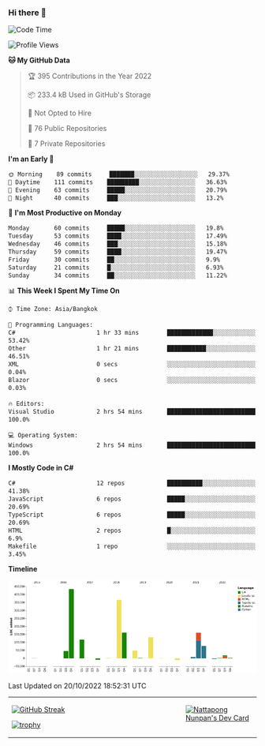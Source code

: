 ### Hi there 👋

<!--START_SECTION:waka-->
![Code Time](http://img.shields.io/badge/Code%20Time-318%20hrs%2026%20mins-blue)

![Profile Views](http://img.shields.io/badge/Profile%20Views-0-blue)

**🐱 My GitHub Data** 

> 🏆 395 Contributions in the Year 2022
 > 
> 📦 233.4 kB Used in GitHub's Storage 
 > 
> 🚫 Not Opted to Hire
 > 
> 📜 76 Public Repositories 
 > 
> 🔑 7 Private Repositories  
 > 
**I'm an Early 🐤** 

```text
🌞 Morning    89 commits     ███████░░░░░░░░░░░░░░░░░░   29.37% 
🌆 Daytime    111 commits    █████████░░░░░░░░░░░░░░░░   36.63% 
🌃 Evening    63 commits     █████░░░░░░░░░░░░░░░░░░░░   20.79% 
🌙 Night      40 commits     ███░░░░░░░░░░░░░░░░░░░░░░   13.2%

```
📅 **I'm Most Productive on Monday** 

```text
Monday       60 commits     █████░░░░░░░░░░░░░░░░░░░░   19.8% 
Tuesday      53 commits     ████░░░░░░░░░░░░░░░░░░░░░   17.49% 
Wednesday    46 commits     ███░░░░░░░░░░░░░░░░░░░░░░   15.18% 
Thursday     59 commits     ████░░░░░░░░░░░░░░░░░░░░░   19.47% 
Friday       30 commits     ██░░░░░░░░░░░░░░░░░░░░░░░   9.9% 
Saturday     21 commits     █░░░░░░░░░░░░░░░░░░░░░░░░   6.93% 
Sunday       34 commits     ██░░░░░░░░░░░░░░░░░░░░░░░   11.22%

```


📊 **This Week I Spent My Time On** 

```text
⌚︎ Time Zone: Asia/Bangkok

💬 Programming Languages: 
C#                       1 hr 33 mins        █████████████░░░░░░░░░░░░   53.42% 
Other                    1 hr 21 mins        ███████████░░░░░░░░░░░░░░   46.51% 
XML                      0 secs              ░░░░░░░░░░░░░░░░░░░░░░░░░   0.04% 
Blazor                   0 secs              ░░░░░░░░░░░░░░░░░░░░░░░░░   0.03%

🔥 Editors: 
Visual Studio            2 hrs 54 mins       █████████████████████████   100.0%

💻 Operating System: 
Windows                  2 hrs 54 mins       █████████████████████████   100.0%

```

**I Mostly Code in C#** 

```text
C#                       12 repos            ██████████░░░░░░░░░░░░░░░   41.38% 
JavaScript               6 repos             █████░░░░░░░░░░░░░░░░░░░░   20.69% 
TypeScript               6 repos             █████░░░░░░░░░░░░░░░░░░░░   20.69% 
HTML                     2 repos             █░░░░░░░░░░░░░░░░░░░░░░░░   6.9% 
Makefile                 1 repo              ░░░░░░░░░░░░░░░░░░░░░░░░░   3.45%

```


**Timeline**

![Chart not found](https://raw.githubusercontent.com/aixasz/aixasz/main/charts/bar_graph.png) 


 Last Updated on 20/10/2022 18:52:31 UTC
<!--END_SECTION:waka-->

<table>
<tr>
<td width="70%" valign="top">
 
 [![GitHub Streak](http://github-readme-streak-stats.herokuapp.com?user=aixasz&theme=github-dark&hide_border=true&date_format=%5BY%20%5DM%20j)](https://git.io/streak-stats)

 [![trophy](https://github-profile-trophy.vercel.app/?username=aixasz&theme=onedark)](https://github.com/ryo-ma/github-profile-trophy)
 </td>
<td width="30%" valign="top">
 
<a href="https://app.daily.dev/aixasz"><img src="https://api.daily.dev/devcards/403207936e6547c9a85ea449e9f3abe8.png?r=re8" alt="Nattapong Nunpan's Dev Card"/></a>

 </td>
</tr>
</table>
 
